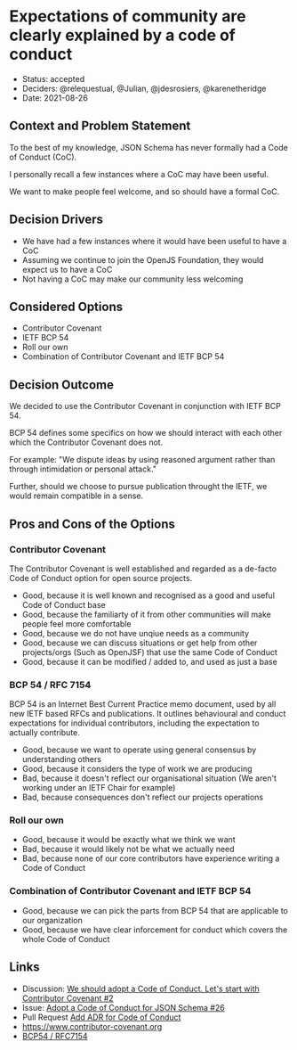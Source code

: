 # Expectations of community are clearly explained by a code of conduct

* Status: accepted
* Deciders: @relequestual, @Julian, @jdesrosiers, @karenetheridge
* Date: 2021-08-26

## Context and Problem Statement

To the best of my knowledge, JSON Schema has never formally had a Code of Conduct (CoC).

I personally recall a few instances where a CoC may have been useful.

We want to make people feel welcome, and so should have a formal CoC.

## Decision Drivers

* We have had a few instances where it would have been useful to have a CoC
* Assuming we continue to join the OpenJS Foundation, they would expect us to have a CoC
* Not having a CoC may make our community less welcoming

## Considered Options

* Contributor Covenant
* IETF BCP 54
* Roll our own
* Combination of Contributor Covenant and IETF BCP 54

## Decision Outcome

We decided to use the Contributor Covenant in conjunction with IETF BCP 54.

BCP 54 defines some specifics on how we should interact with each other which the Contributor Covenant does not.

For example: "We dispute ideas by using reasoned argument rather than through intimidation or personal attack."

Further, should we choose to pursue publication throught the IETF, we would remain compatible in a sense.

## Pros and Cons of the Options <!-- optional -->

### Contributor Covenant

The Contributor Covenant is well established and regarded as a de-facto Code of Conduct option for open source projects.

* Good, because it is well known and recognised as a good and useful Code of Conduct base
* Good, because the familiarty of it from other communities will make people feel more comfortable
* Good, because we do not have unqiue needs as a community
* Good, because we can discuss situations or get help from other projects/orgs (Such as OpenJSF) that use the same Code of Conduct
* Good, because it can be modified / added to, and used as just a base

### BCP 54 / RFC 7154

BCP 54 is an Internet Best Current Practice memo document, used by all new IETF based RFCs and publications.
It outlines behavioural and conduct expectations for individual contributors, including the expectation to actually contribute.

* Good, because we want to operate using general consensus by understanding others
* Good, because it considers the type of work we are producing
* Bad, because it doesn't reflect our organisational situation (We aren't working under an IETF Chair for example)
* Bad, because consequences don't reflect our projects operations

### Roll our own

* Good, because it would be exactly what we think we want
* Bad, because it would likely not be what we actually need
* Bad, because none of our core contributors have experience writing a Code of Conduct

### Combination of Contributor Covenant and IETF BCP 54

* Good, because we can pick the parts from BCP 54 that are applicable to our organization
* Good, because we have clear inforcement for conduct which covers the whole Code of Conduct

## Links

* Discussion: [We should adopt a Code of Conduct. Let's start with Contributor Covenant #2](https://github.com/json-schema-org/community/discussions/2)
* Issue: [Adopt a Code of Conduct for JSON Schema #26](https://github.com/json-schema-org/community/issues/26)
* Pull Request [Add ADR for Code of Conduct](https://github.com/json-schema-org/community/pull/41)
* https://www.contributor-covenant.org
* [BCP54 / RFC7154](https://www.rfc-editor.org/rfc/rfc7154)
